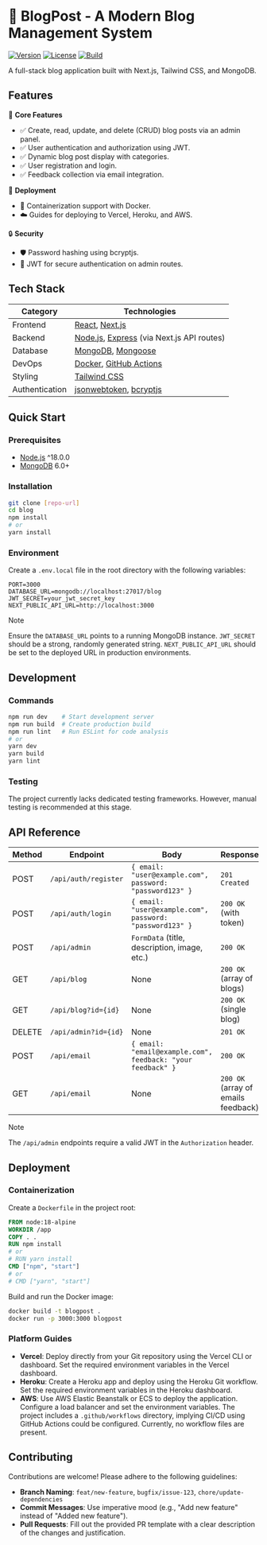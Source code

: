 
# 📝 BlogPost - A Modern Blog Management System
[![Version](https://img.shields.io/badge/version-0.1.0-blue.svg)](https://www.example.com/version)
[![License](https://img.shields.io/badge/license-Unlicensed-red.svg)](https://www.example.com/license)
[![Build](https://img.shields.io/badge/build-passing-brightgreen.svg)](https://www.example.com/build)

A full-stack blog application built with Next.js, Tailwind CSS, and MongoDB.

## Features

🔧 **Core Features**
- ✅ Create, read, update, and delete (CRUD) blog posts via an admin panel.
- ✅ User authentication and authorization using JWT.
- ✅ Dynamic blog post display with categories.
- ✅ User registration and login.
- ✅ Feedback collection via email integration.

🚀 **Deployment**
- 🐳 Containerization support with Docker.
- ☁️ Guides for deploying to Vercel, Heroku, and AWS.

🔒 **Security**
- 🛡️ Password hashing using bcryptjs.
- 🔑 JWT for secure authentication on admin routes.

## Tech Stack

| Category       | Technologies                          |
|----------------|---------------------------------------|
| Frontend       | [React][react-url], [Next.js][nextjs-url] |
| Backend        | [Node.js][nodejs-url], [Express][express-url] (via Next.js API routes) |
| Database       | [MongoDB][mongodb-url], [Mongoose][mongoose-url] |
| DevOps         | [Docker][docker-url], [GitHub Actions][github-actions-url] |
| Styling        | [Tailwind CSS][tailwindcss-url] |
| Authentication | [jsonwebtoken][jsonwebtoken-url], [bcryptjs][bcryptjs-url]|

## Quick Start

### Prerequisites
- [Node.js][nodejs-url] ^18.0.0
- [MongoDB][mongodb-url] 6.0+

### Installation
```bash
git clone [repo-url]
cd blog
npm install
# or
yarn install
```

### Environment
Create a `.env.local` file in the root directory with the following variables:
```env
PORT=3000
DATABASE_URL=mongodb://localhost:27017/blog
JWT_SECRET=your_jwt_secret_key
NEXT_PUBLIC_API_URL=http://localhost:3000
```

> [!NOTE]
> Ensure the `DATABASE_URL` points to a running MongoDB instance. `JWT_SECRET` should be a strong, randomly generated string. `NEXT_PUBLIC_API_URL` should be set to the deployed URL in production environments.

## Development

### Commands
```bash
npm run dev    # Start development server
npm run build  # Create production build
npm run lint   # Run ESLint for code analysis
# or
yarn dev
yarn build
yarn lint
```

### Testing
The project currently lacks dedicated testing frameworks. However, manual testing is recommended at this stage.

## API Reference

| Method | Endpoint             | Body                                                                            | Response              |
|--------|----------------------|---------------------------------------------------------------------------------|-----------------------|
| POST   | `/api/auth/register` | `{ email: "user@example.com", password: "password123" }`                      | `201 Created`         |
| POST   | `/api/auth/login`    | `{ email: "user@example.com", password: "password123" }`                      | `200 OK` (with token) |
| POST   | `/api/admin`         | `FormData` (title, description, image, etc.)                                | `200 OK`              |
| GET    | `/api/blog`          | None                                                                            | `200 OK` (array of blogs) |
| GET    | `/api/blog?id={id}` | None                                                                            | `200 OK` (single blog) |
| DELETE | `/api/admin?id={id}`| None                                                                            | `201 OK`              |
| POST   | `/api/email`         | `{ email: "email@example.com", feedback: "your feedback" }`                   | `200 OK`              |
| GET    | `/api/email`         | None                                                                            | `200 OK` (array of emails feedback) |

> [!NOTE]
> The `/api/admin` endpoints require a valid JWT in the `Authorization` header.

## Deployment

### Containerization
Create a `Dockerfile` in the project root:

```dockerfile
FROM node:18-alpine
WORKDIR /app
COPY . .
RUN npm install
# or
# RUN yarn install
CMD ["npm", "start"]
# or
# CMD ["yarn", "start"]
```
Build and run the Docker image:

```bash
docker build -t blogpost .
docker run -p 3000:3000 blogpost
```

### Platform Guides
- **Vercel**: Deploy directly from your Git repository using the Vercel CLI or dashboard. Set the required environment variables in the Vercel dashboard.
- **Heroku**: Create a Heroku app and deploy using the Heroku Git workflow. Set the required environment variables in the Heroku dashboard.
- **AWS**: Use AWS Elastic Beanstalk or ECS to deploy the application. Configure a load balancer and set the environment variables. The project includes a `.github/workflows` directory, implying CI/CD using GitHub Actions could be configured. Currently, no workflow files are present.

## Contributing

Contributions are welcome! Please adhere to the following guidelines:

- **Branch Naming**: `feat/new-feature`, `bugfix/issue-123`, `chore/update-dependencies`
- **Commit Messages**: Use imperative mood (e.g., "Add new feature" instead of "Added new feature").
- **Pull Requests**: Fill out the provided PR template with a clear description of the changes and justification.

[react-url]: https://react.dev/
[nextjs-url]: https://nextjs.org/
[nodejs-url]: https://nodejs.org/
[express-url]: https://expressjs.com/
[mongodb-url]: https://www.mongodb.com/
[mongoose-url]: https://mongoosejs.com/
[docker-url]: https://www.docker.com/
[github-actions-url]: https://github.com/features/actions
[tailwindcss-url]: https://tailwindcss.com/
[jsonwebtoken-url]: https://www.npmjs.com/package/jsonwebtoken
[bcryptjs-url]: https://www.npmjs.com/package/bcryptjs
```
